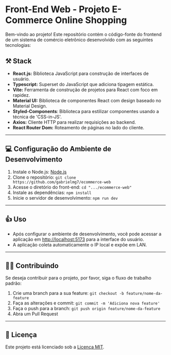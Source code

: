 # Front-End Web - Projeto E-Commerce Online Shopping

Bem-vindo ao projeto! Este repositório contém o código-fonte do frontend de um sistema de comércio eletrônico desenvolvido com as seguintes tecnologias:

## ⚒ Stack

- **React.js:** Biblioteca JavaScript para construção de interfaces de usuário.
- **Typescript:** Superset do JavaScript que adiciona tipagem estática.
- **Vite:** Ferramenta de construção de projetos para React com foco em rapidez.
- **Material UI:** Biblioteca de componentes React com design baseado no Material Design.
- **Styled-Components**: Biblioteca para estilizar componentes usando a técnica de 'CSS-in-JS'.
- **Axios:** Cliente HTTP para realizar requisições ao backend.
- **React Router Dom:** Roteamento de páginas no lado do cliente.

---

## 💻 Configuração do Ambiente de Desenvolvimento

1. Instale o Node.js: [Node.js](https://nodejs.org/)
2. Clone o repositório: `git clone https://github.com/gabrielmg7/ecommerce-web`
3. Acesse o diretório do front-end: `cd ".../ecommerce-web"`
4. Instale as dependências: `npm install`
5. Inicie o servidor de desenvolvimento: `npm run dev`

---

## 👍 Uso

- Após configurar o ambiente de desenvolvimento, você pode acessar a aplicação em [http://localhost:5173](http://seu-ip:5173) para a interface do usuário. 
- A aplicação coleta automaticamente o IP local e expõe em LAN.

---

## 👩‍💻 Contribuindo

Se deseja contribuir para o projeto, por favor, siga o fluxo de trabalho padrão:

1. Crie uma branch para a sua feature: `git checkout -b feature/nome-da-feature`
2. Faça as alterações e commit: `git commit -m 'Adiciona nova feature'`
3. Faça o push para a branch: `git push origin feature/nome-da-feature`
4. Abra um Pull Request

---

## 📃 Licença

Este projeto está licenciado sob a [Licença MIT](LICENSE).
